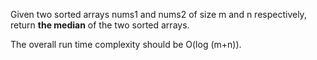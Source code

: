 Given two sorted arrays nums1 and nums2 of size m and n respectively, return **the median** of the two sorted arrays.

The overall run time complexity should be O(log (m+n)).
